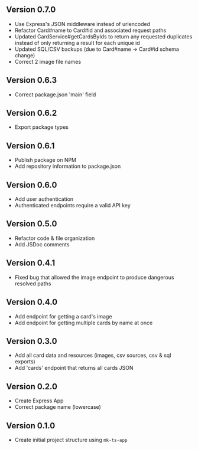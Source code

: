 ## Version 0.7.0
- Use Express's JSON middleware instead of urlencoded
- Refactor Card#name to Card#id and associated request paths
- Updated CardService#getCardsByIds to return any requested duplicates instead of only returning a result for each unique id
- Updated SQL/CSV backups (due to Card#name -> Card#id schema change)
- Correct 2 image file names

## Version 0.6.3
- Correct package.json 'main' field

## Version 0.6.2
- Export package types

## Version 0.6.1
- Publish package on NPM
- Add repository information to package.json

## Version 0.6.0
- Add user authentication
- Authenticated endpoints require a valid API key

## Version 0.5.0
- Refactor code & file organization
- Add JSDoc comments

## Version 0.4.1
- Fixed bug that allowed the image endpoint to produce dangerous resolved paths

## Version 0.4.0
- Add endpoint for getting a card's image
- Add endpoint for getting multiple cards by name at once

## Version 0.3.0
- Add all card data and resources (images, csv sources, csv & sql exports)
- Add 'cards' endpoint that returns all cards JSON

## Version 0.2.0
- Create Express App
- Correct package name (lowercase)

## Version 0.1.0
- Create initial project structure using `mk-ts-app`